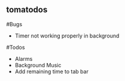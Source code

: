 ## tomatodos


#Bugs
- Timer not working properly in background

#Todos
- Alarms
- Background Music
- Add remaining time to tab bar
